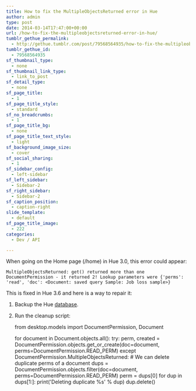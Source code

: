 ```yaml
---
title: How to fix the MultipleObjectsReturned error in Hue
author: admin
type: post
date: 2014-03-14T17:47:00+00:00
url: /how-to-fix-the-multipleobjectsreturned-error-in-hue/
tumblr_gethue_permalink:
  - http://gethue.tumblr.com/post/79568564935/how-to-fix-the-multipleobjectsreturned-error-in-hue
tumblr_gethue_id:
  - 79568564935
sf_thumbnail_type:
  - none
sf_thumbnail_link_type:
  - link_to_post
sf_detail_type:
  - none
sf_page_title:
  - 1
sf_page_title_style:
  - standard
sf_no_breadcrumbs:
  - 1
sf_page_title_bg:
  - none
sf_page_title_text_style:
  - light
sf_background_image_size:
  - cover
sf_social_sharing:
  - 1
sf_sidebar_config:
  - left-sidebar
sf_left_sidebar:
  - Sidebar-2
sf_right_sidebar:
  - Sidebar-2
sf_caption_position:
  - caption-right
slide_template:
  - default
sf_page_title_image:
  - 222
categories:
  - Dev / API

---
```

When going on the Home page (/home) in Hue 3.0, this error could appear:

    MultipleObjectsReturned: get() returned more than one DocumentPermission - it returned 2! Lookup parameters were {'perms': 'read', 'doc': <Document: saved query Sample: Job loss sample>}

This is fixed in Hue 3.6 and here is a way to repair it:

1. Backup the Hue <a href="https://docs.gethue.com/administrator/administration/database/" target="_blank" rel="noopener noreferrer">database</a>.

2. Run the cleanup script:

    from desktop.models import DocumentPermission, Document

    for document in Document.objects.all():
      try:
        perm, created = DocumentPermission.objects.get_or_create(doc=document, perms=DocumentPermission.READ_PERM)
      except DocumentPermission.MultipleObjectsReturned:
        # We can delete duplicate perms of a document
        dups = DocumentPermission.objects.filter(doc=document, perms=DocumentPermission.READ_PERM)
        perm = dups[0]
        for dup in dups[1:]:
          print('Deleting duplicate %s' % dup)
          dup.delete()
